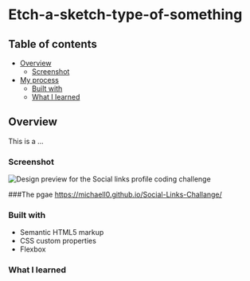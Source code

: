 # Etch-a-sketch-type-of-something

 

## Table of contents

- [Overview](#overview)
  - [Screenshot](#screenshot)
- [My process](#my-process)
  - [Built with](#built-with)
  - [What I learned](#what-i-learned)


## Overview
This is a ...

### Screenshot

![Design preview for the Social links profile coding challenge](Zrzut%20ekranu%202024-03-20%20190047.jpg)

###The pgae
https://michaell0.github.io/Social-Links-Challange/

### Built with

- Semantic HTML5 markup
- CSS custom properties
- Flexbox

### What I learned


